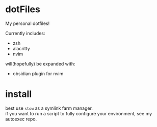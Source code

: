 # dotFiles
My personal dotfiles!


Currently includes:
- zsh
- alacritty
- nvim

will(hopefully) be expanded with:
- obsidian plugin for nvim
# install
best use ``stow`` as a symlink farm manager. <br/>
if you want to run a script to fully configure your environment, see my autoexec repo.
